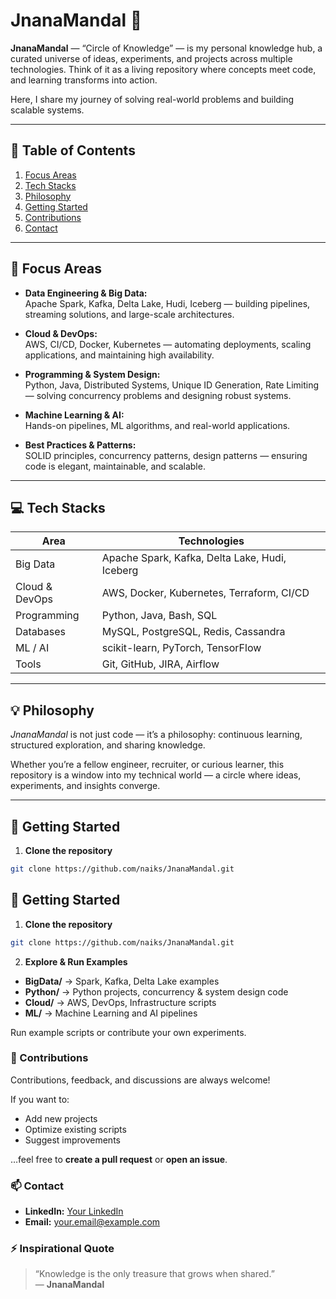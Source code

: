 # JnanaMandal 🔶

**JnanaMandal** — “Circle of Knowledge” — is my personal knowledge hub, a curated universe of ideas, experiments, and projects across multiple technologies. Think of it as a living repository where concepts meet code, and learning transforms into action.  

Here, I share my journey of solving real-world problems and building scalable systems.

---

## 📌 Table of Contents
1. [Focus Areas](#-focus-areas)
2. [Tech Stacks](#-tech-stacks)
3. [Philosophy](#-philosophy)
4. [Getting Started](#-get-started)
5. [Contributions](#-contributions)
6. [Contact](#-contact)

---

## 🌟 Focus Areas

- **Data Engineering & Big Data:**  
  Apache Spark, Kafka, Delta Lake, Hudi, Iceberg — building pipelines, streaming solutions, and large-scale architectures.

- **Cloud & DevOps:**  
  AWS, CI/CD, Docker, Kubernetes — automating deployments, scaling applications, and maintaining high availability.

- **Programming & System Design:**  
  Python, Java, Distributed Systems, Unique ID Generation, Rate Limiting — solving concurrency problems and designing robust systems.

- **Machine Learning & AI:**  
  Hands-on pipelines, ML algorithms, and real-world applications.

- **Best Practices & Patterns:**  
  SOLID principles, concurrency patterns, design patterns — ensuring code is elegant, maintainable, and scalable.

---

## 💻 Tech Stacks

| Area | Technologies |
|------|--------------|
| Big Data | Apache Spark, Kafka, Delta Lake, Hudi, Iceberg |
| Cloud & DevOps | AWS, Docker, Kubernetes, Terraform, CI/CD |
| Programming | Python, Java, Bash, SQL |
| Databases | MySQL, PostgreSQL, Redis, Cassandra |
| ML / AI | scikit-learn, PyTorch, TensorFlow |
| Tools | Git, GitHub, JIRA, Airflow |

---

## 💡 Philosophy

*JnanaMandal* is not just code — it’s a philosophy: continuous learning, structured exploration, and sharing knowledge.  

Whether you’re a fellow engineer, recruiter, or curious learner, this repository is a window into my technical world — a circle where ideas, experiments, and insights converge.

---

## 🚀 Getting Started

1. **Clone the repository**
```bash
git clone https://github.com/naiks/JnanaMandal.git
```
## 🚀 Getting Started

1. **Clone the repository**
```bash
git clone https://github.com/naiks/JnanaMandal.git
```
2. **Explore & Run Examples**

- **BigData/** → Spark, Kafka, Delta Lake examples  
- **Python/** → Python projects, concurrency & system design code  
- **Cloud/** → AWS, DevOps, Infrastructure scripts  
- **ML/** → Machine Learning and AI pipelines  

Run example scripts or contribute your own experiments.  

### 🤝 Contributions

Contributions, feedback, and discussions are always welcome!  

If you want to:  
- Add new projects  
- Optimize existing scripts  
- Suggest improvements  

…feel free to **create a pull request** or **open an issue**.  

### 📫 Contact

- **LinkedIn:** [Your LinkedIn](https://www.linkedin.com/)  
- **Email:** your.email@example.com  

### ⚡ Inspirational Quote

> “Knowledge is the only treasure that grows when shared.”  
> — **JnanaMandal**
